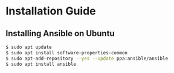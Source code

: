 # Installation Guide

## Installing Ansible on Ubuntu

```sh
$ sudo apt update
$ sudo apt install software-properties-common
$ sudo apt-add-repository --yes --update ppa:ansible/ansible
$ sudo apt install ansible
```
